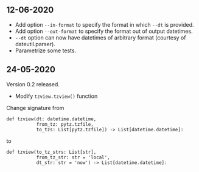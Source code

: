 12-06-2020
----------
 * Add option `--in-format` to specify the format in which `--dt` is provided.
 * Add option `--out-format` to specify the format out of output datetimes.
 * `--dt` option can now have datetimes of arbitrary format (courtesy of dateutil.parser).
 * Parametrize some tests.


24-05-2020
----------
Version 0.2 released.

 * Modify `tzview.tzview()` function

Change signature from

    def tzview(dt: datetime.datetime,
               from_tz: pytz.tzfile,
               to_tzs: List[pytz.tzfile]) -> List[datetime.datetime]:

to

    def tzview(to_tz_strs: List[str],
               from_tz_str: str = 'local',
               dt_str: str = 'now') -> List[datetime.datetime]:
